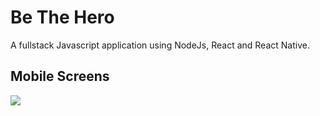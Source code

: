 # Be The Hero

A fullstack Javascript application using NodeJs, React and React Native.

## Mobile Screens
<img src="/be-the-hero/readmeFiles/homeMobile.png">
